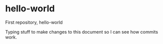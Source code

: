 # hello-world
First repository, hello-world

Typing stuff to make changes to this document so I can see how commits work.
